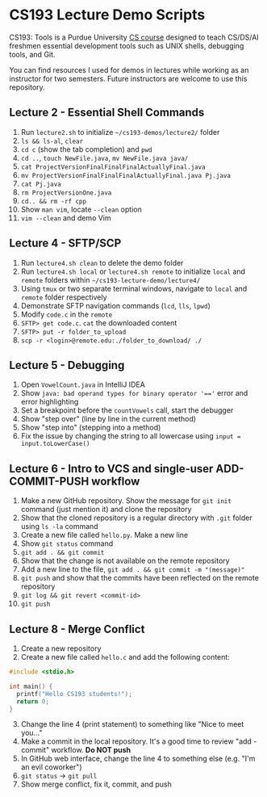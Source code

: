 # CS193 Lecture Demo Scripts

CS193: Tools is a Purdue University [CS course](https://selfservice.mypurdue.purdue.edu/prod/bzwsrch.p_catalog_detail?term=202320&subject=CS&cnbr=19300&enhanced=Y) designed to teach CS/DS/AI freshmen essential development tools such as UNIX shells, debugging tools, and Git.

You can find resources I used for demos in lectures while working as an instructor for two semesters. Future instructors are welcome to use this repository.

## Lecture 2 - Essential Shell Commands

1. Run `lecture2.sh` to initialize `~/cs193-demos/lecture2/` folder
2. `ls && ls-al`, `clear`
3. `cd c` (show the tab completion) and `pwd`
4. `cd ..`, `touch NewFile.java`, `mv NewFile.java java/`
5. `cat ProjectVersionFinalFinalFinalActuallyFinal.java`
6. `mv ProjectVersionFinalFinalFinalActuallyFinal.java Pj.java`
7. `cat Pj.java`
8. `rm ProjectVersionOne.java`
9. `cd.. && rm -rf cpp`
10. Show `man vim`, locate `--clean` option
11. `vim --clean` and demo Vim

## Lecture 4 - SFTP/SCP

1. Run `lecture4.sh clean` to delete the demo folder
2. Run `lecture4.sh local` or `lecture4.sh remote` to initialize `local` and `remote` folders within `~/cs193-lecture-demo/lecture4/`
3. Using `tmux` or two separate terminal windows, navigate to `local` and `remote` folder respectively
4. Demonstrate SFTP navigation commands (`lcd`, `lls`, `lpwd`)
5. Modify `code.c` in the `remote`
6. `SFTP> get code.c`. `cat` the downloaded content
7. `SFTP> put -r folder_to_upload`
8. `scp -r <login>@remote.edu:./folder_to_download/ ./`

## Lecture 5 - Debugging

1. Open `VowelCount.java` in IntelliJ IDEA
2. Show `java: bad operand types for binary operator '=='` error and error highlighting
3. Set a breakpoint before the `countVowels` call, start the debugger
4. Show "step over" (line by line in the current method)
5. Show "step into" (stepping into a method)
6. Fix the issue by changing the string to all lowercase using `input = input.toLowerCase()`

## Lecture 6 - Intro to VCS and single-user ADD-COMMIT-PUSH workflow

1. Make a new GitHub repository. Show the message for `git init` command (just mention it) and clone the repository
2. Show that the cloned repository is a regular directory with `.git` folder using `ls -la` command
3. Create a new file called `hello.py`. Make a new line
4. Show `git status` command
5. `git add . && git commit`
6. Show that the change is not available on the remote repository
7. Add a new line to the file, `git add . && git commit -m "(message)"`
8. `git push` and show that the commits have been reflected on the remote repository
9. `git log && git revert <commit-id>`
10. `git push`

## Lecture 8 - Merge Conflict

1. Create a new repository
2. Create a new file called `hello.c` and add the following content:

```c
#include <stdio.h>

int main() {
  printf("Hello CS193 students!");
  return 0;
}
```

3. Change the line 4 (print statement) to something like "Nice to meet you..."
4. Make a commit in the local repository. It's a good time to review "add - commit" workflow. **Do NOT push**
5. In GitHub web interface, change the line 4 to something else (e.g. "I'm an evil coworker")
6. `git status` -> `git pull`
7. Show merge conflict, fix it, commit, and push


